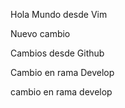 Hola Mundo desde Vim

Nuevo cambio


Cambios desde Github

Cambio en rama Develop

cambio en rama develop
